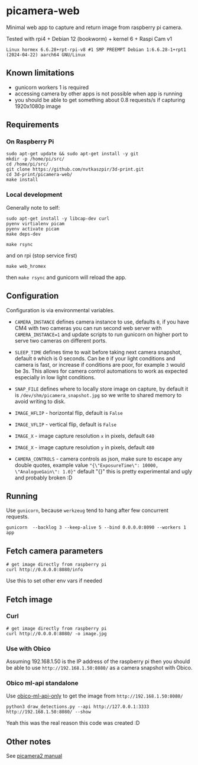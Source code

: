 # picamera-web

Minimal web app to capture and return image from raspberry pi camera.

Tested with rpi4 + Debian 12 (bookworm) + kernel 6 + Raspi Cam v1

```text
Linux hormex 6.6.28+rpt-rpi-v8 #1 SMP PREEMPT Debian 1:6.6.28-1+rpt1 (2024-04-22) aarch64 GNU/Linux
```

## Known limitations

- gunicorn workers 1 is required
- accessing camera by other apps is not possible when app is running
- you should be able to get something about 0.8 requests/s if capturing 1920x1080p image

## Requirements

### On Raspberry Pi

```shell
sudo apt-get update && sudo apt-get install -y git
mkdir -p /home/pi/src/
cd /home/pi/src/
git clone https://github.com/nvtkaszpir/3d-print.git
cd 3d-print/picamera-web/
make install

```

### Local development

Generally note to self:

```shell
sudo apt-get install -y libcap-dev curl
pyenv virtialenv picam
pyenv activate picam
make deps-dev

make rsync
```

and on rpi (stop service first)

```shell
make web_hromex
```

then `make rsync` and gunicorn will reload the app.

## Configuration

Configuration is via environmental variables.

- `CAMERA_INSTANCE` defines camera instance to use, defaults `0`, if you have CM4 with
  two cameras you can run second web server with `CAMERA_INSTANCE=1` and update scripts
  to run gunicorn on higher port to serve two cameras on different ports.

- `SLEEP_TIME` defines time to wait before taking next camera snapshot, default `0`
  which is 0 seconds. Can be `0` if your light conditions and camera is fast,
  or increase if conditions are poor, for example `3` would be 3s.
  This allows for camera control automations to work as expected especially in low
  light conditions.

- `SNAP_FILE` defines where to locally store image on capture,
  by default it is `/dev/shm/picamera_snapshot.jpg` so we write to shared memory
  to avoid writing to disk.

- `IMAGE_HFLIP` - horizontal flip, default is `False`

- `IMAGE_VFLIP` - vertical flip, default is `False`

- `IMAGE_X` - image capture resolution `x` in pixels, default `640`

- `IMAGE_X` - image capture resolution `y` in pixels, default `480`

- `CAMERA_CONTROLS` - camera controls as json, make sure to escape any double quotes,
  example value `"{\"ExposureTime\": 10000, \"AnalogueGain\": 1.0}"`
  default "{}"
  this is pretty experimental and ugly and probably broken :D

## Running

Use `gunicorn`, because `werkzeug` tend to hang after few concurrent requests.

```shell
gunicorn  --backlog 3 --keep-alive 5 --bind 0.0.0.0:8090 --workers 1 app
```

## Fetch camera parameters

```shell
# get image directly from raspberry pi
curl http://0.0.0.0:8080/info
```

Use this to set other env vars if needed

## Fetch image

### Curl

```shell
# get image directly from raspberry pi
curl http://0.0.0.0:8080/ -o image.jpg
```

### Use with Obico

Assuming 192.168.1.50 is the IP address of the raspberry pi then
you should be able to use `http://192.168.1.50:8080/` as a camera snapshot with
Obico.

### Obico ml-api standalone

Use [obico-ml-api-only](../obico-ml-api-only/) to get the image from `http://192.168.1.50:8080/`

```shell
python3 draw_detections.py --api http://127.0.0.1:3333 http://192.168.1.50:8080/ --show
```

Yeah this was the real reason this code was created :D

## Other notes

See [picamera2 manual](https://datasheets.raspberrypi.com/camera/picamera2-manual.pdf)
